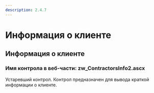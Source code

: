 ```yaml
---
description: 2.4.7
---
```


# Информация о клиенте

## Информация о клиенте

### Имя контрола в веб-части: zw\_ContractorsInfo2.ascx

Устаревший контрол. Контрол предназначен для вывода краткой информации о клиенте.

